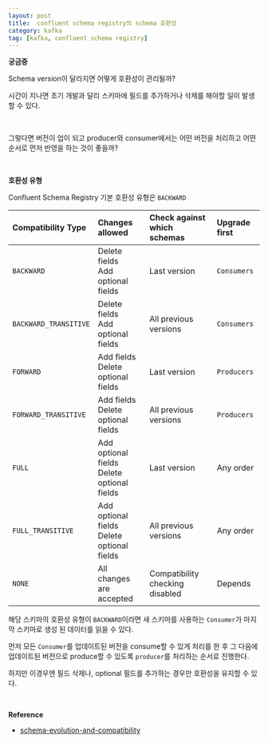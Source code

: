 ```yaml
---
layout: post
title:  confluent schema registry의 schema 호환성
category: kafka
tag: [kafka, confluent schema registry]
---
```



**궁금증**

Schema version이 달라지면 어떻게 호환성이 관리될까? 

시간이 지나면 초기 개발과 달리 스키마에 필드를 추가하거나 삭제를 해야할 일이 발생할 수 있다.

<br> 

그렇다면 버전이 업이 되고 producer와 consumer에서는 어떤 버전을 처리하고 어떤 순서로 먼저 반영을 하는 것이 좋을까?

<br>

**호환성 유형**

Confluent Schema Registry 기본 호환성 유형은 `BACKWARD`

| Compatibility Type    | Changes allowed                           | Check against which schemas     | Upgrade first |
| :-------------------- | :---------------------------------------- | :------------------------------ | :------------ |
| `BACKWARD`            | Delete fields <br> Add optional fields          | Last version                    | `Consumers`   |
| `BACKWARD_TRANSITIVE` | Delete fields <br> Add optional fields          | All previous versions           | `Consumers`   |
| `FORWARD`             | Add fields <br> Delete optional fields          | Last version                    | `Producers`   |
| `FORWARD_TRANSITIVE`  | Add fields <br> Delete optional fields          | All previous versions           | `Producers`   |
| `FULL`                | Add optional fields <br> Delete optional fields | Last version                    | Any order     |
| `FULL_TRANSITIVE`     | Add optional fields <br> Delete optional fields | All previous versions           | Any order     |
| `NONE`                | All changes are accepted                  | Compatibility checking disabled | Depends       |


해당 스키마의 호환성 유형이 `BACKWARD`이라면 새 스키마를 사용하는 `Consumer`가 마지막 스키마로 생성 된 데이터를 읽을 수 있다.

먼저 모든 `Consumer`를 업데이트된 버전을 consume할 수 있게 처리를 한 후 그 다음에 업데이트된 버전으로 produce할 수 있도록 `producer`를 처리하는 순서로 진행한다.

하지만 이경우엔 필드 삭제나, optional 필드를 추가하는 경우만 호환성을 유지할 수 있다.

<br>

**Reference**
* [schema-evolution-and-compatibility](https://docs.confluent.io/current/schema-registry/avro.html#schema-evolution-and-compatibility)

